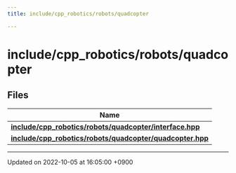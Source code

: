 ```yaml
---
title: include/cpp_robotics/robots/quadcopter

---
```


# include/cpp_robotics/robots/quadcopter



## Files

| Name           |
| -------------- |
| **[include/cpp_robotics/robots/quadcopter/interface.hpp](/cpp_robotics/doxybook/Files/quadcopter_2interface_8hpp/#file-interface.hpp)**  |
| **[include/cpp_robotics/robots/quadcopter/quadcopter.hpp](/cpp_robotics/doxybook/Files/quadcopter_8hpp/#file-quadcopter.hpp)**  |






-------------------------------

Updated on 2022-10-05 at 16:05:00 +0900

